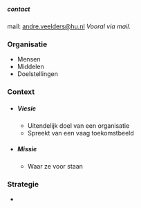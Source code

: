 ##### contact
mail: andre.veelders@hu.nl
*Vooral via mail.* 
 
 


### Organisatie
- Mensen
- Middelen
- Doelstellingen

### Context
  - ##### Viesie
	  - Uitendelijk doel van een organisatie
	  - Spreekt van een vaag toekomstbeeld
- ##### Missie
   - Waar ze voor staan
 
 
 ### Strategie
 -	